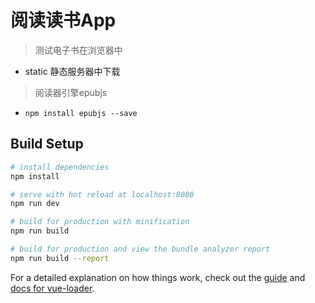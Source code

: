 # 阅读读书App

> 测试电子书在浏览器中

- static 静态服务器中下载

> 阅读器引擎epubjs

- `npm install epubjs --save`

## Build Setup

``` bash
# install dependencies
npm install

# serve with hot reload at localhost:8080
npm run dev

# build for production with minification
npm run build

# build for production and view the bundle analyzer report
npm run build --report
```

For a detailed explanation on how things work, check out the [guide](http://vuejs-templates.github.io/webpack/) and [docs for vue-loader](http://vuejs.github.io/vue-loader).
